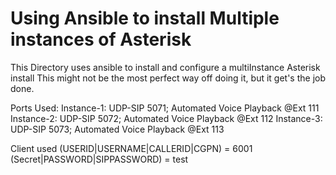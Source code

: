 # Using Ansible to install Multiple instances of Asterisk

This Directory uses ansible to install and configure a multiInstance Asterisk install
This might not be the most perfect way off doing it, but it get's the job done.

Ports Used:
Instance-1: UDP-SIP 5071; Automated Voice Playback @Ext 111
Instance-2: UDP-SIP 5072; Automated Voice Playback @Ext 112
Instance-3: UDP-SIP 5073; Automated Voice Playback @Ext 113

Client used
(USERID|USERNAME|CALLERID|CGPN) = 6001
(Secret|PASSWORD|SIPPASSWORD) = test




